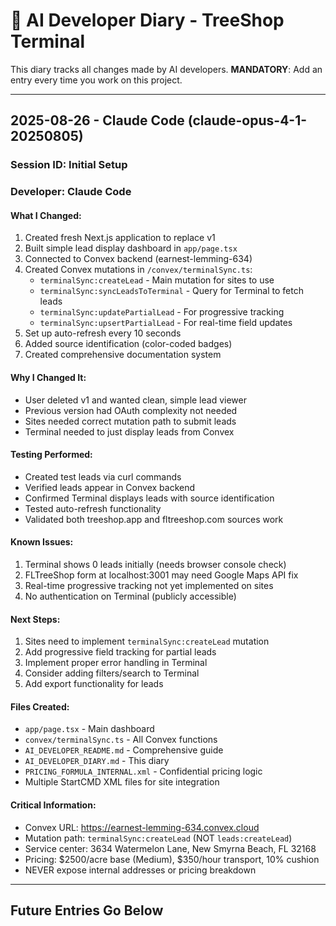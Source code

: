 # 🤖 AI Developer Diary - TreeShop Terminal

This diary tracks all changes made by AI developers. **MANDATORY**: Add an entry every time you work on this project.

---

## 2025-08-26 - Claude Code (claude-opus-4-1-20250805)
### Session ID: Initial Setup
### Developer: Claude Code

#### What I Changed:
1. Created fresh Next.js application to replace v1
2. Built simple lead display dashboard in `app/page.tsx`
3. Connected to Convex backend (earnest-lemming-634)
4. Created Convex mutations in `/convex/terminalSync.ts`:
   - `terminalSync:createLead` - Main mutation for sites to use
   - `terminalSync:syncLeadsToTerminal` - Query for Terminal to fetch leads
   - `terminalSync:updatePartialLead` - For progressive tracking
   - `terminalSync:upsertPartialLead` - For real-time field updates
5. Set up auto-refresh every 10 seconds
6. Added source identification (color-coded badges)
7. Created comprehensive documentation system

#### Why I Changed It:
- User deleted v1 and wanted clean, simple lead viewer
- Previous version had OAuth complexity not needed
- Sites needed correct mutation path to submit leads
- Terminal needed to just display leads from Convex

#### Testing Performed:
- Created test leads via curl commands
- Verified leads appear in Convex backend
- Confirmed Terminal displays leads with source identification
- Tested auto-refresh functionality
- Validated both treeshop.app and fltreeshop.com sources work

#### Known Issues:
1. Terminal shows 0 leads initially (needs browser console check)
2. FLTreeShop form at localhost:3001 may need Google Maps API fix
3. Real-time progressive tracking not yet implemented on sites
4. No authentication on Terminal (publicly accessible)

#### Next Steps:
1. Sites need to implement `terminalSync:createLead` mutation
2. Add progressive field tracking for partial leads
3. Implement proper error handling in Terminal
4. Consider adding filters/search to Terminal
5. Add export functionality for leads

#### Files Created:
- `app/page.tsx` - Main dashboard
- `convex/terminalSync.ts` - All Convex functions
- `AI_DEVELOPER_README.md` - Comprehensive guide
- `AI_DEVELOPER_DIARY.md` - This diary
- `PRICING_FORMULA_INTERNAL.xml` - Confidential pricing logic
- Multiple StartCMD XML files for site integration

#### Critical Information:
- Convex URL: https://earnest-lemming-634.convex.cloud
- Mutation path: `terminalSync:createLead` (NOT `leads:createLead`)
- Service center: 3634 Watermelon Lane, New Smyrna Beach, FL 32168
- Pricing: $2500/acre base (Medium), $350/hour transport, 10% cushion
- NEVER expose internal addresses or pricing breakdown

---

## Future Entries Go Below

<!-- 
Template for new entries:

## [YYYY-MM-DD] - [Your AI Model]
### Session ID: [If available]
### Developer: [Claude Code/GPT/etc]

#### What I Changed:
- 

#### Why I Changed It:
- 

#### Testing Performed:
- 

#### Known Issues:
- 

#### Next Steps:
- 

-->